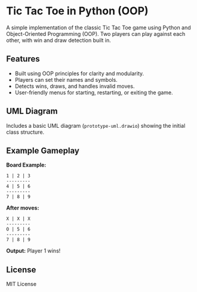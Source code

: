 # Tic Tac Toe in Python (OOP)

A simple implementation of the classic Tic Tac Toe game using Python and Object-Oriented Programming (OOP). Two players can play against each other, with win and draw detection built in.

## Features
- Built using OOP principles for clarity and modularity.
- Players can set their names and symbols.
- Detects wins, draws, and handles invalid moves.
- User-friendly menus for starting, restarting, or exiting the game.

## UML Diagram
Includes a basic UML diagram (`prototype-uml.drawio`) showing the initial class structure.

## Example Gameplay

**Board Example:**
```
1 | 2 | 3
---------
4 | 5 | 6
---------
7 | 8 | 9
```
**After moves:**
```
X | X | X
---------
O | 5 | 6
---------
7 | 8 | 9
```
**Output:** Player 1 wins!

## License
MIT License
